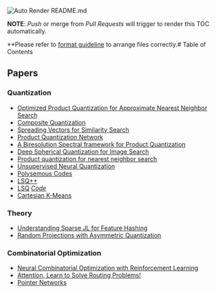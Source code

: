 ![Auto Render README.md](https://github.com/retrieval-cfm/Archives/workflows/Auto%20Render%20README.md/badge.svg)

**NOTE**: *Push* or merge from *Pull Requests* will trigger to render this TOC automatically.

**Please refer to [format guideline](GUIDE.md) to arrange files correctly.# Table of Contents
## Papers

### Quantization
* [Optimized Product Quantization for Approximate Nearest Neighbor Search](Papers/Quantization/%5B13%20TPAMI%5DOptimized%20Product%20Quantization%20for%20Approximate%20Nearest%20Neighbor%20Search.pdf)
* [Composite Quantization](Papers/Quantization/%5B14%20ICML%5DComposite%20Quantization.pdf)
* [Spreading Vectors for Similarity Search](Papers/Quantization/%5B19%20ICLR%5DSpreading%20Vectors%20for%20Similarity%20Search.pdf)
* [Product Quantization Network](Papers/Quantization/%5B18%20ECCV%5DProduct%20Quantization%20Network.pdf)
* [A Biresolution Spectral framework for Product Quantization](Papers/Quantization/%5B18%20CVPR%5DA%20Biresolution%20Spectral%20framework%20for%20Product%20Quantization.pdf)
* [Deep Spherical Quantization for Image Search](Papers/Quantization/%5B19%20CVPR%5DDeep%20Spherical%20Quantization%20for%20Image%20Search.pdf)
* [Product quantization for nearest neighbor search](Papers/Quantization/%5B10%20TPAMI%5DProduct%20quantization%20for%20nearest%20neighbor%20search.pdf)
* [Unsupervised Neural Quantization](Papers/Quantization/%5B19%20ECCV%5DUnsupervised%20Neural%20Quantization.pdf)
* [Polysemous Codes](Papers/Quantization/%5B16%20ECCV%5DPolysemous%20Codes.pdf)
* [LSQ++](Papers/Quantization/%5B18%20ECCV%5DLSQ%2B%2B.pdf)
* [LSQ](Papers/Quantization/%5B16%20ECCV%5DLSQ.pdf)  [*Code*](Codes/LSQ)
* [Cartesian K-Means](Papers/Quantization/%5B13%20CVPR%5DCartesian%20K-Means.pdf)
### Theory
* [Understanding Sparse JL for Feature Hashing](Papers/Theory/%5B19%20NIPS%5DUnderstanding%20Sparse%20JL%20for%20Feature%20Hashing.pdf)
* [Random Projections with Asymmetric Quantization](Papers/Theory/%5B19%20NIPS%5DRandom%20Projections%20with%20Asymmetric%20Quantization.pdf)
### Combinatorial Optimization
* [Neural Combinatorial Optimization with Reinforcement Learning](Papers/Combinatorial%20Optimization/%5BICLR%2017%5DNeural%20Combinatorial%20Optimization%20with%20Reinforcement%20Learning.pdf)
* [Attention, Learn to Solve Routing Problems!](Papers/Combinatorial%20Optimization/%5BICLR%2019%5DAttention%2C%20Learn%20to%20Solve%20Routing%20Problems%21.pdf)
* [Pointer Networks](Papers/Combinatorial%20Optimization/%5BNIPS%2015%5DPointer%20Networks.pdf)

